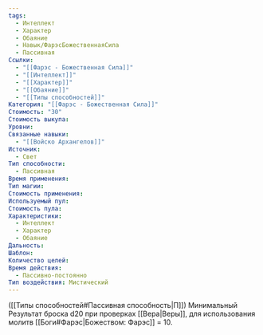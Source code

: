 ```yaml
---
tags:
  - Интеллект
  - Характер
  - Обаяние
  - Навык/ФарэсБожественнаяСила
  - Пассивная
Ссылки:
  - "[[Фарэс - Божественная Сила]]"
  - "[[Интеллект]]"
  - "[[Характер]]"
  - "[[Обаяние]]"
  - "[[Типы способностей]]"
Категория: "[[Фарэс - Божественная Сила]]"
Стоимость: "30"
Стоимость выкупа: 
Уровни: 
Связанные навыки:
  - "[[Войско Архангелов]]"
Источник:
  - Свет
Тип способности:
  - Пассивная
Время применения: 
Тип магии: 
Стоимость применения: 
Используемый пул: 
Стоимость пула: 
Характеристики:
  - Интеллект
  - Характер
  - Обаяние
Дальность: 
Шаблон: 
Количество целей: 
Время действия:
  - Пассивно-постоянно
Тип воздействия: Мистический
---
```

([[Типы способностей#Пассивная способность|П]]) Минимальный Результат броска d20 при проверках [[Вера|Веры]], для использования молитв [[Боги#Фарэс|Божеством: Фарэс]] = 10. 